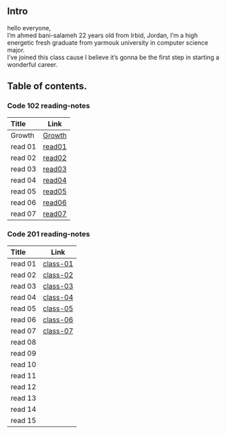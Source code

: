 ## Intro
hello everyone,  
 I’m ahmed bani-salameh 22 years old from Irbid, Jordan, I’m a high energetic fresh graduate from yarmouk university in computer science major.  
  I’ve joined this class cause I believe it’s gonna be the first step in starting a wonderful career. 

## Table of contents. 
### Code 102 reading-notes 
| Title       | Link  | 
| :---        |    :----:   |
| Growth      | [Growth](https://ahmedbani.github.io/reading-notes/102/Growth)|
| read 01      | [read01](https://ahmedbani.github.io/reading-notes/102/read01)|
| read 02      | [read02](https://ahmedbani.github.io/reading-notes/102/read02)|
| read 03     | [read03](https://ahmedbani.github.io/reading-notes/102/read03)|
| read 04     | [read04](https://ahmedbani.github.io/reading-notes/102/read04)| 
| read 05 | [read05](https://ahmedbani.github.io/reading-notes/102/read05)|
| read 06 | [read06](https://ahmedbani.github.io/reading-notes/102/read06) |
| read 07 | [read07](https://ahmedbani.github.io/reading-notes/102/read07) |
### Code 201 reading-notes
| Title | Link |
| :-- | :--: |
| read 01|[class-01](https://ahmedbani.github.io/reading-notes/201/class-01)|
| read 02|[class-02](https://ahmedbani.github.io/reading-notes/201/class-02)|
| read 03|[class-03](https://ahmedbani.github.io/reading-notes/201/class-03)|
| read 04|[class-04](https://ahmedbani.github.io/reading-notes/201/class-04)|
| read 05|[class-05](https://ahmedbani.github.io/reading-notes/201/class-05)|
| read 06|[class-06](https://ahmedbani.github.io/reading-notes/201/class-06)|
| read 07|[class-07](https://ahmedbani.github.io/reading-notes/201/class-07)|
| read 08||
| read 09||
| read 10||
| read 11||
| read 12||
| read 13||
| read 14||
| read 15||
